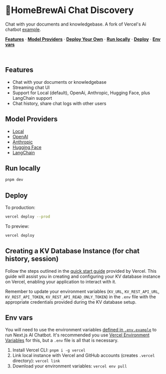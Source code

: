 # 🍺HomeBrewAi Chat Discovery

Chat with your documents and knowledgebase. A fork of Vercel's Ai chatbot [example](https://github.com/vercel-labs/ai-chatbot).

<!-- <a href="https://chat.vercel.ai/">
  <img alt="Next.js 13 and app template Router-ready AI chatbot." src="https://chat.vercel.ai/opengraph-image.png">
  <h1 align="center">Next.js AI Chatbot</h1>
</a> -->

<p align="left">
  <a href="#features"><strong>Features</strong></a> ·
  <a href="#model-providers"><strong>Model Providers</strong></a> ·
  <a href="#deploy-your-own"><strong>Deploy Your Own</strong></a> ·
  <a href="#run-locally"><strong>Run locally</strong></a> ·
  <a href="#deploy"><strong>Deploy</strong></a> ·
  <a href="#env-vars"><strong>Env vars</strong></a>
</p>
<br/>

## Features

- Chat with your documents or knowledgebase
- Streaming chat UI
- Support for Local (default), OpenAi, Anthropic, Hugging Face, plus LangChain support
- Chat history, share chat logs with other users

## Model Providers

- [Local](https://github.com/dieharders/ai-text-server)
- [OpenAI](https://openai.com/chatgpt)
- [Anthropic](https://anthropic.com)
- [Hugging Face](https://huggingface.co)
- [LangChain](https://js.langchain.com)

## Run locally

```bash
pnpm dev
```

## Deploy

To production:

```bash
vercel deploy --prod
```

To preview:

```bash
vercel deploy
```

## Creating a KV Database Instance (for chat history, session)

Follow the steps outlined in the [quick start guide](https://vercel.com/docs/storage/vercel-kv/quickstart#create-a-kv-database) provided by Vercel. This guide will assist you in creating and configuring your KV database instance on Vercel, enabling your application to interact with it.

Remember to update your environment variables (`KV_URL`, `KV_REST_API_URL`, `KV_REST_API_TOKEN`, `KV_REST_API_READ_ONLY_TOKEN`) in the `.env` file with the appropriate credentials provided during the KV database setup.

## Env vars

You will need to use the environment variables [defined in `.env.example`](.env.example) to run Next.js AI Chatbot. It's recommended you use [Vercel Environment Variables](https://vercel.com/docs/concepts/projects/environment-variables) for this, but a `.env` file is all that is necessary.

1. Install Vercel CLI: `pnpm i -g vercel`
2. Link local instance with Vercel and GitHub accounts (creates `.vercel` directory): `vercel link`
3. Download your environment variables: `vercel env pull`
